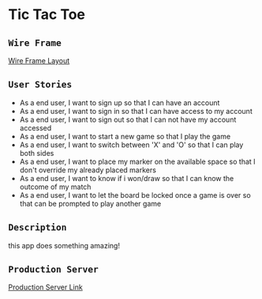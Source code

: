 # Tic Tac Toe

## `Wire Frame`

[Wire Frame Layout](https://i.imgur.com/xikX6wt.png)

## `User Stories`

- As a end user, I want to sign up so that I can have an account
- As a end user, I want to sign in so that I can have access to my account
- As a end user, I want to sign out so that I can not have my account accessed
- As a end user, I want to start a new game so that I play the game
- As a end user, I want to switch between 'X' and 'O' so that I can play both sides
- As a end user, I want to place my marker on the available space so that I don't override my already placed markers
- As a end user, I want to know if i won/draw so that I can know the outcome of my match
- As a end user, I want to let the board be locked once a game is over so that can be prompted to play another game

## `Description`
this app does something amazing!

## `Production Server`
[Production Server Link](https://example.com/)
